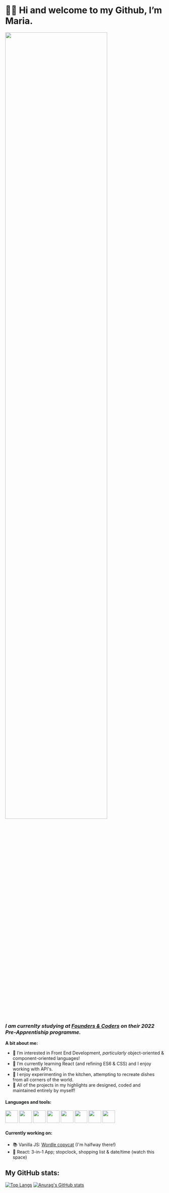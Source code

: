 # 👩‍💻 Hi and welcome to my Github, I’m Maria.

<img src="https://user-images.githubusercontent.com/82417131/150899218-7d175f33-bc76-4b14-aba9-4dc5b6344b3e.png" width="80%" />

### *I am currenlty studying at [Founders & Coders](https://www.foundersandcoders.com/) on their 2022 Pre-Apprentiship programme.*

**A bit about me:**
- 🌟 I’m interested in Front End Development, *particularly* object-oriented & component-oriented languages!
- 🤖 I’m currently learning React (and refining ES6 & CSS) and I enjoy working with API's.
- 🥞 I enjoy experimenting in the kitchen, attempting to recreate dishes from all corners of the world.
- 🌟 All of the projects in my highlights are designed, coded and maintained entirely by myself!

#### Languages and tools:
<img src="https://user-images.githubusercontent.com/82417131/150440415-53e6f902-bb2d-4747-9d61-c454498881f6.png"  width="40" height="40" /> <img src="https://user-images.githubusercontent.com/82417131/150440422-8d250756-e9dc-4531-b15c-338000ff3318.png"  width="40" height="40" /> <img src="https://user-images.githubusercontent.com/82417131/150439768-192b6522-08b9-4f3f-9116-f1c6b680f739.png" width="40" height="40" /> <img src="https://user-images.githubusercontent.com/82417131/150440790-5ecc5156-c32c-40a2-9922-dac5282b9c15.png" width="40" height="40" /> <img src="https://user-images.githubusercontent.com/82417131/150440799-75c0e38e-0911-4222-9918-e1cf3ee6dc82.png" width="40" height="40" /> <img src="https://user-images.githubusercontent.com/82417131/150440823-8705b586-929f-47f7-870d-3914221dcd0c.png" width="40" height="40" /> <img src="https://user-images.githubusercontent.com/82417131/150441022-c3bf6781-2671-4211-8b2c-443f571674da.png" width="40" height="40"/>  <img src="https://user-images.githubusercontent.com/82417131/150446773-d6b3e370-027b-499b-8b7c-73594fc08828.png" width="40" height="40" />


#### Currently working on:

- 📚 Vanilla JS: [Wordle copycat](https://github.com/mariaalouisaa/wordle-copycat) (I'm halfway there!)
- 👀 React: 3-in-1 App; stopclock, shopping list & date/time (watch this space)


## My GitHub stats:
[![Top Langs](https://github-readme-stats.vercel.app/api/top-langs/?username=mariaalouisaa)](https://github.com/mariaalouisaa/github-readme-stats)    [![Anurag's GitHub stats](https://github-readme-stats.vercel.app/api?username=mariaalouisaa)](https://github.com/mariaalouisaa/github-readme-stats)

